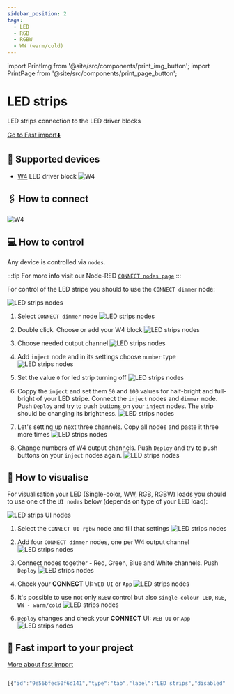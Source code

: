 ```yaml
---
sidebar_position: 2
tags:
  - LED
  - RGB
  - RGBW
  - WW (warm/cold)
---
```


import PrintImg from '@site/src/components/print_img_button';
import PrintPage from '@site/src/components/print_page_button';

# LED strips

LED strips connection to the LED driver blocks

<a class="button button--secondary" href="#-fast-import-to-your-project"> <Translate>Go to Fast import</Translate>⬇️</a>

## 📜 Supported devices

- [W4](/docs/blocks/w4) LED driver block
![W4](/img/blocks_photo/W4_L.jpg)

## 🖇️ How to connect

![W4](/img/blocks_schemes/W4_1.png)
<PrintImg path="/img/blocks_schemes/W4_1.png" > </PrintImg>

## 💻 How to control

Any device is controlled via `nodes`.

:::tip
For more info visit our Node-RED [`CONNECT nodes page`](https://flows.nodered.org/node/connect-nodes)
:::

For control of the LED stripe you should to use the `CONNECT dimmer` node:

![LED strips nodes](/img/examples/led_strips/led-strips_2.png)

1. Select `CONNECT dimmer` node
![LED strips nodes](/img/examples/led_strips/1.png)

2. Double click. Choose or add your W4 block
![LED strips nodes](/img/examples/led_strips/2.png)

3. Choose needed output channel
![LED strips nodes](/img/examples/led_strips/3.png)

4. Add `inject` node and in its settings choose `number` type
![LED strips nodes](/img/examples/led_strips/4.png)

5. Set the value `0` for led strip turning off
![LED strips nodes](/img/examples/led_strips/5.png)

6. Coppy the `inject` and set them `50` and `100` values for half-bright and full-bright of your LED stripe. Connect the `inject` nodes and `dimmer` node.
Push `Deploy` and try to push buttons on your `inject` nodes. The strip should be changing its brightness.
![LED strips nodes](/img/examples/led_strips/6.png)

7. Let's setting up next three channels. Copy all nodes and paste it three more times
![LED strips nodes](/img/examples/led_strips/7.png)

8. Change numbers of W4 output channels. Push `Deploy` and try to push buttons on your `inject` nodes again.
![LED strips nodes](/img/examples/led_strips/8.png)


## 📲 How to visualise

For visualisation your LED (Single-color, WW, RGB, RGBW) loads you should to use one of the `UI nodes` below (depends on type of your LED load):

![LED strips UI nodes](/img/examples/led_strips/led-strips_1.png)

1. Select the `CONNECT UI rgbw` node and fill that settings
![LED strips nodes](/img/examples/led_strips/9.png)

2. Add four `CONNECT dimmer` nodes, one per W4 output channel
![LED strips nodes](/img/examples/led_strips/10.png)

3. Connect nodes together - Red, Green, Blue and White channels. Push `Deploy`
![LED strips nodes](/img/examples/led_strips/11.png)

4. Check your **CONNECT** UI: `WEB UI` or `App`
![LED strips nodes](/img/examples/led_strips/12.png)

5. It's possible to use not only `RGBW` control but also `single-colour LED`, `RGB`, `WW - warm/cold`
![LED strips nodes](/img/examples/led_strips/13.png)

6. `Deploy` changes and check your  **CONNECT** UI: `WEB UI` or `App`
![LED strips nodes](/img/examples/led_strips/14.png)


## 📡 Fast import to your project

[More about fast import](/docs-examples/fast-import)

``` jsx title="LED strips control"

[{"id":"9e56bfec50f6d141","type":"tab","label":"LED strips","disabled":false,"info":"","env":[]},{"id":"3b1c6186e7bf7f70","type":"CONNECT dimmer","z":"9e56bfec50f6d141","name":"","blockConfigId":"e8040429-e964","inputNumber":1,"minValue":0,"maxValue":100,"x":420,"y":100,"wires":[]},{"id":"63763abbfcacb69f","type":"inject","z":"9e56bfec50f6d141","name":"","props":[{"p":"payload"},{"p":"topic","vt":"str"}],"repeat":"","crontab":"","once":false,"onceDelay":0.1,"topic":"","payload":"0","payloadType":"num","x":130,"y":100,"wires":[["3b1c6186e7bf7f70"]]},{"id":"dae63666cd056f05","type":"inject","z":"9e56bfec50f6d141","name":"","props":[{"p":"payload"},{"p":"topic","vt":"str"}],"repeat":"","crontab":"","once":false,"onceDelay":0.1,"topic":"","payload":"50","payloadType":"num","x":130,"y":140,"wires":[["3b1c6186e7bf7f70"]]},{"id":"10be11c985465b7b","type":"inject","z":"9e56bfec50f6d141","name":"","props":[{"p":"payload"},{"p":"topic","vt":"str"}],"repeat":"","crontab":"","once":false,"onceDelay":0.1,"topic":"","payload":"100","payloadType":"num","x":130,"y":180,"wires":[["3b1c6186e7bf7f70"]]},{"id":"9338d704d801cb70","type":"CONNECT dimmer","z":"9e56bfec50f6d141","name":"","blockConfigId":"e8040429-e964","inputNumber":"2","minValue":0,"maxValue":100,"x":420,"y":240,"wires":[]},{"id":"720334e1d4ef5abf","type":"inject","z":"9e56bfec50f6d141","name":"","props":[{"p":"payload"},{"p":"topic","vt":"str"}],"repeat":"","crontab":"","once":false,"onceDelay":0.1,"topic":"","payload":"0","payloadType":"num","x":130,"y":240,"wires":[["9338d704d801cb70"]]},{"id":"4c2e1863d840f53b","type":"inject","z":"9e56bfec50f6d141","name":"","props":[{"p":"payload"},{"p":"topic","vt":"str"}],"repeat":"","crontab":"","once":false,"onceDelay":0.1,"topic":"","payload":"50","payloadType":"num","x":130,"y":280,"wires":[["9338d704d801cb70"]]},{"id":"564cc138497b143e","type":"inject","z":"9e56bfec50f6d141","name":"","props":[{"p":"payload"},{"p":"topic","vt":"str"}],"repeat":"","crontab":"","once":false,"onceDelay":0.1,"topic":"","payload":"100","payloadType":"num","x":130,"y":320,"wires":[["9338d704d801cb70"]]},{"id":"77be774a4b97676b","type":"CONNECT dimmer","z":"9e56bfec50f6d141","name":"","blockConfigId":"e8040429-e964","inputNumber":"3","minValue":0,"maxValue":100,"x":420,"y":380,"wires":[]},{"id":"4b3f2473fca1d2ca","type":"inject","z":"9e56bfec50f6d141","name":"","props":[{"p":"payload"},{"p":"topic","vt":"str"}],"repeat":"","crontab":"","once":false,"onceDelay":0.1,"topic":"","payload":"0","payloadType":"num","x":130,"y":380,"wires":[["77be774a4b97676b"]]},{"id":"83ff723eb5ab68fc","type":"inject","z":"9e56bfec50f6d141","name":"","props":[{"p":"payload"},{"p":"topic","vt":"str"}],"repeat":"","crontab":"","once":false,"onceDelay":0.1,"topic":"","payload":"50","payloadType":"num","x":130,"y":420,"wires":[["77be774a4b97676b"]]},{"id":"c1ea436ceec3cc1b","type":"inject","z":"9e56bfec50f6d141","name":"","props":[{"p":"payload"},{"p":"topic","vt":"str"}],"repeat":"","crontab":"","once":false,"onceDelay":0.1,"topic":"","payload":"100","payloadType":"num","x":130,"y":460,"wires":[["77be774a4b97676b"]]},{"id":"503d93eec89f6b5e","type":"CONNECT dimmer","z":"9e56bfec50f6d141","name":"","blockConfigId":"e8040429-e964","inputNumber":"4","minValue":0,"maxValue":100,"x":420,"y":520,"wires":[]},{"id":"15d0a55e6a66e852","type":"inject","z":"9e56bfec50f6d141","name":"","props":[{"p":"payload"},{"p":"topic","vt":"str"}],"repeat":"","crontab":"","once":false,"onceDelay":0.1,"topic":"","payload":"0","payloadType":"num","x":130,"y":520,"wires":[["503d93eec89f6b5e"]]},{"id":"0ecd575dd0d4e638","type":"inject","z":"9e56bfec50f6d141","name":"","props":[{"p":"payload"},{"p":"topic","vt":"str"}],"repeat":"","crontab":"","once":false,"onceDelay":0.1,"topic":"","payload":"50","payloadType":"num","x":130,"y":560,"wires":[["503d93eec89f6b5e"]]},{"id":"0675c0f07c7e2d63","type":"inject","z":"9e56bfec50f6d141","name":"","props":[{"p":"payload"},{"p":"topic","vt":"str"}],"repeat":"","crontab":"","once":false,"onceDelay":0.1,"topic":"","payload":"100","payloadType":"num","x":130,"y":600,"wires":[["503d93eec89f6b5e"]]},{"id":"5f157e67f2230761","type":"CONNECT UI rgbw","z":"9e56bfec50f6d141","name":"RGBW test","uiItemIconId":"1_1","displayName":"UI RGBW","roomConfig":"ff544d5657100234","categoryConfig":"ed03de577c63f7a2","rgbwMinValue":0,"rgbwMaxValue":100,"hueMinValue":0,"hueMaxValue":100,"satMinValue":0,"satMaxValue":100,"brightMinValue":0,"brightMaxValue":100,"hueSmoothIncrementPercent":"10","hueSmoothSpeedRate":"0.3","satSmoothIncrementPercent":"10","satSmoothSpeedRate":"0.3","brightSmoothIncrementPercent":"10","brightSmoothSpeedRate":"0.3","isHistorySave":false,"x":130,"y":840,"wires":[["5ff84017d5206830"],["34a8161f22443d8f"],["46d79b6e67407308"],["7f02aef4dad00c04"],[],[],[],[],[]]},{"id":"5ff84017d5206830","type":"CONNECT dimmer","z":"9e56bfec50f6d141","name":"","blockConfigId":"e8040429-e964","inputNumber":1,"minValue":0,"maxValue":100,"x":400,"y":780,"wires":[]},{"id":"34a8161f22443d8f","type":"CONNECT dimmer","z":"9e56bfec50f6d141","name":"","blockConfigId":"e8040429-e964","inputNumber":"2","minValue":0,"maxValue":100,"x":400,"y":820,"wires":[]},{"id":"46d79b6e67407308","type":"CONNECT dimmer","z":"9e56bfec50f6d141","name":"","blockConfigId":"e8040429-e964","inputNumber":"3","minValue":0,"maxValue":100,"x":400,"y":860,"wires":[]},{"id":"7f02aef4dad00c04","type":"CONNECT dimmer","z":"9e56bfec50f6d141","name":"","blockConfigId":"e8040429-e964","inputNumber":"4","minValue":0,"maxValue":100,"x":400,"y":900,"wires":[]},{"id":"bd6667d5518eeb03","type":"CONNECT UI dimmer","z":"9e56bfec50f6d141","name":"LED Dimmer test","uiItemIconId":"1_1","displayName":"UI LED Dimmer","roomConfig":"ff544d5657100234","categoryConfig":"ed03de577c63f7a2","valuesRange":1,"minValue":0,"maxValue":100,"smoothIncrementPercent":"10","smoothSpeedRate":"0.3","isHistorySave":false,"x":150,"y":980,"wires":[["283dcac057e094b4"]]},{"id":"7bf73bdd833d6db3","type":"CONNECT UI warm cold","z":"9e56bfec50f6d141","name":"LED WW test","uiItemIconId":"1_1","displayName":"UI LED WW","roomConfig":"ff544d5657100234","categoryConfig":"ed03de577c63f7a2","wcMinValue":0,"wcMaxValue":100,"hueMinValue":0,"hueMaxValue":100,"brightMinValue":0,"brightMaxValue":100,"hueSmoothIncrementPercent":"10","hueSmoothSpeedRate":"0.3","brightSmoothIncrementPercent":"10","brightSmoothSpeedRate":"0.3","isHistorySave":false,"x":140,"y":1080,"wires":[["3dc23aa4bdf789ab"],["98239cfd6dc38d8d"],[],[],[],[]]},{"id":"764d7a51aa4eb45f","type":"CONNECT UI rgb","z":"9e56bfec50f6d141","name":"LED RGB test","uiItemIconId":"1_1","displayName":"UI LED RGB","roomConfig":"ff544d5657100234","categoryConfig":"ed03de577c63f7a2","rgbMinValue":0,"rgbMaxValue":100,"hueMinValue":0,"hueMaxValue":100,"satMinValue":0,"satMaxValue":100,"brightMinValue":0,"brightMaxValue":100,"hueSmoothIncrementPercent":"10","hueSmoothSpeedRate":"0.3","satSmoothIncrementPercent":"10","satSmoothSpeedRate":"0.3","brightSmoothIncrementPercent":"10","brightSmoothSpeedRate":"0.3","isHistorySave":false,"x":140,"y":1220,"wires":[["4bddcc5f6004b0a6"],["a3652d37b5a13c07"],["8205b4e3c44b13f6"],[],[],[],[],[]]},{"id":"283dcac057e094b4","type":"CONNECT dimmer","z":"9e56bfec50f6d141","name":"","blockConfigId":"e8040429-e964","inputNumber":1,"minValue":0,"maxValue":100,"x":400,"y":980,"wires":[]},{"id":"3dc23aa4bdf789ab","type":"CONNECT dimmer","z":"9e56bfec50f6d141","name":"","blockConfigId":"e8040429-e964","inputNumber":1,"minValue":0,"maxValue":100,"x":400,"y":1060,"wires":[]},{"id":"98239cfd6dc38d8d","type":"CONNECT dimmer","z":"9e56bfec50f6d141","name":"","blockConfigId":"e8040429-e964","inputNumber":"2","minValue":0,"maxValue":100,"x":400,"y":1100,"wires":[]},{"id":"4bddcc5f6004b0a6","type":"CONNECT dimmer","z":"9e56bfec50f6d141","name":"","blockConfigId":"e8040429-e964","inputNumber":1,"minValue":0,"maxValue":100,"x":400,"y":1180,"wires":[]},{"id":"a3652d37b5a13c07","type":"CONNECT dimmer","z":"9e56bfec50f6d141","name":"","blockConfigId":"e8040429-e964","inputNumber":"2","minValue":0,"maxValue":100,"x":400,"y":1220,"wires":[]},{"id":"8205b4e3c44b13f6","type":"CONNECT dimmer","z":"9e56bfec50f6d141","name":"","blockConfigId":"e8040429-e964","inputNumber":"3","minValue":0,"maxValue":100,"x":400,"y":1260,"wires":[]},{"id":"8d3433d152afbc04","type":"comment","z":"9e56bfec50f6d141","name":"How to control","info":"","x":90,"y":40,"wires":[]},{"id":"4d2546a39ac3dd00","type":"comment","z":"9e56bfec50f6d141","name":"How to visualise","info":"","x":100,"y":720,"wires":[]},{"id":"ff544d5657100234","type":"CONNECT UI room config","roomName":"Tutorial Room"},{"id":"ed03de577c63f7a2","type":"CONNECT UI category config","categoryName":"Tutorial Category"}]
```